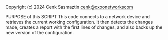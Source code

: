 Copyright (c) 2024  Cenk Sasmaztin <cenk@oxoonetworkscom>

PURPOSE of this SCRIPT
This code connects to a network device and retrieves the current working configuration. 
It then detects the changes made, creates a report with the first lines of changes, 
and also backs up the new version of the configuration.

